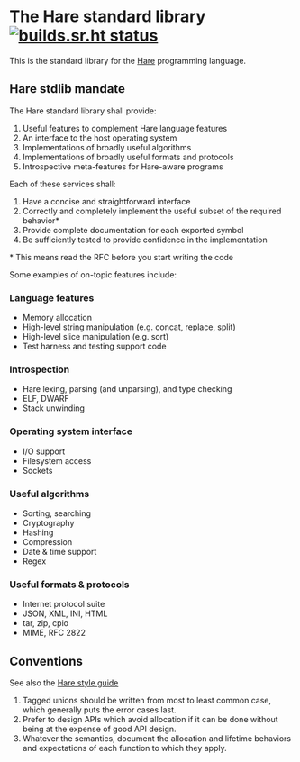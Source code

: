 # The Hare standard library [![builds.sr.ht status](https://builds.sr.ht/~sircmpwn/stdlib/commits.svg)](https://builds.sr.ht/~sircmpwn/stdlib/commits?)

This is the standard library for the [Hare](https://harelang.org) programming
language.

## Hare stdlib mandate

The Hare standard library shall provide:

1. Useful features to complement Hare language features
2. An interface to the host operating system
3. Implementations of broadly useful algorithms
4. Implementations of broadly useful formats and protocols
5. Introspective meta-features for Hare-aware programs

Each of these services shall:

1. Have a concise and straightforward interface
2. Correctly and completely implement the useful subset of the required behavior*
3. Provide complete documentation for each exported symbol
4. Be sufficiently tested to provide confidence in the implementation

\* This means read the RFC before you start writing the code

Some examples of on-topic features include:

### Language features

- Memory allocation
- High-level string manipulation (e.g. concat, replace, split)
- High-level slice manipulation (e.g. sort)
- Test harness and testing support code

### Introspection

- Hare lexing, parsing (and unparsing), and type checking
- ELF, DWARF
- Stack unwinding

### Operating system interface

- I/O support
- Filesystem access
- Sockets

### Useful algorithms

- Sorting, searching
- Cryptography
- Hashing
- Compression
- Date & time support
- Regex

### Useful formats & protocols

- Internet protocol suite
- JSON, XML, INI, HTML
- tar, zip, cpio
- MIME, RFC 2822

## Conventions

See also the [Hare style guide](https://harelang.org/style/)

1. Tagged unions should be written from most to least common case, which
   generally puts the error cases last.
2. Prefer to design APIs which avoid allocation if it can be done without being
   at the expense of good API design.
3. Whatever the semantics, document the allocation and lifetime behaviors and
   expectations of each function to which they apply.
